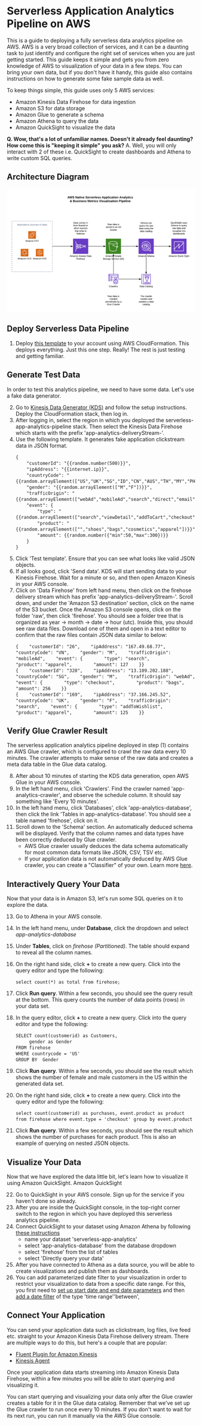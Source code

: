 # Serverless Application Analytics Pipeline on AWS

This is a guide to deploying a fully serverless data analytics pipeline on AWS. AWS is a very broad collection of services, and it can be a daunting task to just identify and configure the right set of services when you are just getting started. This guide keeps it simple and gets you from zero knowledge of AWS to visualization of your data in a few steps. You can bring your own data, but if you don't have it handy, this guide also contains instructions on how to generate some fake sample data as well.

To keep things simple, this guide uses only 5 AWS services:
- Amazon Kinesis Data Firehose for data ingestion
- Amazon S3 for data storage
- Amazon Glue to generate a schema
- Amazon Athena to query the data
- Amazon QuickSight to visualize the data

**Q. Wow, that's a lot of unfamiliar names. Doesn't it already feel daunting? How come this is "keeping it simple" you ask?**
A. Well, you will only interact with 2 of these i.e. QuickSight to create dashboards and Athena to write custom SQL queries.

## Architecture Diagram
![architecture diagram](/arch/diagram.png)

## Deploy Serverless Data Pipeline
1. Deploy [this template](/cfn/serverless-app-analytics-pipeline.yaml) to your account using AWS CloudFormation. This deploys everything. Just this one step. Really! The rest is just testing and getting familiar.

## Generate Test Data
In order to test this analytics pipeline, we need to have some data. Let's use a fake data generator.

2. Go to [Kinesis Data Generator (KDS)](https://awslabs.github.io/amazon-kinesis-data-generator/web/help.html) and follow the setup instructions. Deploy the CloudFormation stack, then log in.
3. After logging in, select the region in which you deployed the serverless-app-analytics-pipeline stack. Then select the Kinesis Data Firehose which starts with the prefix 'app-analytics-deliveryStream-'.
4. Use the following template. It generates fake application clickstream data in JSON format.
	```
	{
	    "customerId": "{{random.number(500)}}",
	    "ipAddress": "{{internet.ip}}",
	    "countryCode": "{{random.arrayElement(["US","UK","SG","ID","CN","AUS","TH","MY","PH","VN","IN"])}}",
	    "gender": "{{random.arrayElement(["M","F"])}}",
	    "trafficOrigin": "{{random.arrayElement(["webAd","mobileAd","search","direct","email"])}}",
	    "event": {
	        "type": "{{random.arrayElement(["search","viewDetail","addToCart","checkout","addToWishlist","removeFromCart"])}}",
	        "product": "{{random.arrayElement(["","shoes","bags","cosmetics","apparel"])}}",
	        "amount": {{random.number({"min":50,"max":300})}}
	    }
	}
	```
5. Click 'Test template'. Ensure that you can see what looks like valid JSON objects.
6. If all looks good, click 'Send data'. KDS will start sending data to your Kinesis Firehose. Wait for a minute or so, and then open Amazon Kinesis in your AWS console.
7. Click on 'Data Firehose' from left hand menu, then click on the firehose delivery stream which has prefix 'app-analytics-deliveryStream-'. Scroll down, and under the 'Amazon S3 destination' section, click on the name of the S3 bucket. Once the Amazon S3 console opens, click on the folder 'raw', then click 'firehose'. You should see a folder tree that is organized as year -> month -> date -> hour (utc). Inside this, you should see raw data files. Download one of them and open in a text editor to confirm that the raw files contain JSON data similar to below:
	```
	{    "customerId": "26",    "ipAddress": "167.49.68.77",    "countryCode": "VN",    "gender": "M",    "trafficOrigin": "mobileAd",    "event": {        "type": "search",        "product": "apparel",        "amount": 127    }}
	{    "customerId": "328",    "ipAddress": "13.109.202.188",    "countryCode": "SG",    "gender": "M",    "trafficOrigin": "webAd",    "event": {        "type": "checkout",        "product": "bags",        "amount": 256    }}
	{    "customerId": "169",    "ipAddress": "37.166.245.52",    "countryCode": "UK",    "gender": "F",    "trafficOrigin": "search",    "event": {        "type": "addToWishlist",        "product": "apparel",        "amount": 125    }}
	```

## Verify Glue Crawler Result
The serverless application analytics pipeline deployed in step (1) contains an AWS Glue crawler, which is configured to crawl the raw data every 10 minutes. The crawler attempts to make sense of the raw data and creates a meta data table in the Glue data catalog.

8. After about 10 minutes of starting the KDS data generation, open AWS Glue in your AWS console.
9. In the left hand menu, click 'Crawlers'. Find the crawler named 'app-analytics-crawler', and observe the schedule column. It should say something like 'Every 10 minutes'.
10. In the left hand menu, click 'Databases', click 'app-analytics-database', then click the link 'Tables in app-analytics-database'. You should see a table named 'firehose', click on it.
11. Scroll down to the 'Schema' section. An automatically deduced schema will be displayed. Verify that the column names and data types have been correctly deduced by Glue crawler.
	- AWS Glue crawler usually deduces the data schema automatically for most common data formats like JSON, CSV, TSV etc.
	- If your application data is not automatically deduced by AWS Glue crawler, you can create a "Classifier" of your own. Learn more [here](https://docs.aws.amazon.com/glue/latest/dg/add-classifier.html).

## Interactively Query Your Data
Now that your data is in Amazon S3, let's run some SQL queries on it to explore the data.

13. Go to Athena in your AWS console.
14. In the left hand menu, under **Database**, click the dropdown and select *app-analytics-database*
15. Under **Tables**, click on *firehose (Partitioned)*. The table should expand to reveal all the column names.
16. On the right hand side, click **+** to create a new query. Click into the query editor and type the following:
	```
	select count(*) as total from firehose;
	```
17. Click **Run query**. Within a few seconds, you should see the query result at the bottom. This query counts the number of data points (rows) in your data set.

18. In the query editor, click **+** to create a new query. Click into the query editor and type the following:
	```
	SELECT count(customerid) as Customers,
         gender as Gender
	FROM firehose
	WHERE countrycode = 'US'
	GROUP BY  Gender
	```
19. Click **Run query**. Within a few seconds, you should see the result which shows the number of female and male customers in the US within the generated data set.
20. On the right hand side, click **+** to create a new query. Click into the query editor and type the following:
	```
	select count(customerid) as purchases, event.product as product from firehose where event.type = 'checkout' group by event.product
	```
21. Click **Run query**. Within a few seconds, you should see the result which shows the number of purchases for each product. This is also an example of querying on nested JSON objects.


## Visualize Your Data
Now that we have explored the data little bit, let's learn how to visualize it using Amazon QuickSight. Amazon QuickSight

22. Go to QuickSight in your AWS console. Sign up for the service if you haven't done so already.
23. After you are inside the QuickSight console, in the top-right corner switch to the region in which you have deployed this serverless analytics pipeline.
24. Connect QuickSight to your dataset using Amazon Athena by following [these instructions](https://docs.aws.amazon.com/quicksight/latest/user/create-a-data-set-athena.html)
	- name your dataset 'serverless-app-analytics'
	- select 'app-analytics-database' from the database dropdown
	- select 'firehose' from the list of tables
	- select 'Directly query your data'
25. After you have connected to Athena as a data source, you will be able to create visualizations and publish them as dashboards.
26. You can add parameterized date filter to your visualization in order to restrict your visualization to data from a specific date range. For this, you first need to [set up start date and end date parameters](https://docs.aws.amazon.com/quicksight/latest/user/parameterize-a-filter.html) and then [add a date filter](https://docs.aws.amazon.com/quicksight/latest/user/add-a-date-filter.html) of the type 'time range''between',

## Connect Your Application
You can send your application data such as clickstream, log files, live feed etc. straight to your Amazon Kinesis Data Firehose delivery stream. There are multiple ways to do this, but here's a couple that are popular:

- [Fluent Plugin for Amazon Kinesis](https://github.com/awslabs/aws-fluent-plugin-kinesis)
- [Kinesis Agent](https://docs.aws.amazon.com/firehose/latest/dev/writing-with-agents.html)

Once your application data starts streaming into Amazon Kinesis Data Firehose, within a few minutes you will be able to start querying and visualizing it.

You can start querying and visualizing your data only after the Glue crawler creates a table for it in the Glue data catalog. Remember that we've set up the Glue crawler to run once every 10 minutes. If you don't want to wait for its next run, you can run it manually via the AWS Glue console. 
